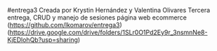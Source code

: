 #entrega3
Creada por Krystin Hernández y Valentina Olivares Tercera entrega, CRUD y manejo de sesiones página web ecommerce
(https://github.com/lkomarov/entrega3)
(https://drive.google.com/drive/folders/1SLr0O1Pd2Ey9r_3nsmnNe8-KjEDlohQb?usp=sharing)
